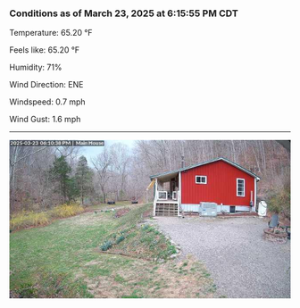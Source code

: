 ### Conditions as of March 23, 2025 at 6:15:55 PM CDT 

Temperature: 65.20 &deg;F

Feels like: 65.20 &deg;F

Humidity: 71%

Wind Direction: ENE

Windspeed: 0.7 mph

Wind Gust: 1.6 mph

---

<img src="./images/latest.jpeg"/>

